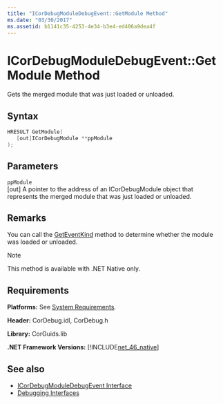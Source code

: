 ```yaml
---
title: "ICorDebugModuleDebugEvent::GetModule Method"
ms.date: "03/30/2017"
ms.assetid: b1141c35-4253-4e34-b3e4-ed406a9dea4f
---
```

# ICorDebugModuleDebugEvent::GetModule Method
Gets the merged module that was just loaded or unloaded.  
  
## Syntax  
  
```cpp  
HRESULT GetModule(  
   [out]ICorDebugModule **ppModule  
);  
```  
  
## Parameters  
 `ppModule`  
 [out] A pointer to the address of an ICorDebugModule object that represents the merged module that was just loaded or unloaded.  
  
## Remarks  
 You can call the [GetEventKind](icordebugdebugevent-geteventkind-method.md) method to determine whether the module was loaded or unloaded.  
  
> [!NOTE]
> This method is available with .NET Native only.  
  
## Requirements  
 **Platforms:** See [System Requirements](../../get-started/system-requirements.md).  
  
 **Header:** CorDebug.idl, CorDebug.h  
  
 **Library:** CorGuids.lib  
  
 **.NET Framework Versions:** [!INCLUDE[net_46_native](../../../../includes/net-46-native-md.md)]  
  
## See also

- [ICorDebugModuleDebugEvent Interface](icordebugmoduledebugevent-interface.md)
- [Debugging Interfaces](debugging-interfaces.md)
